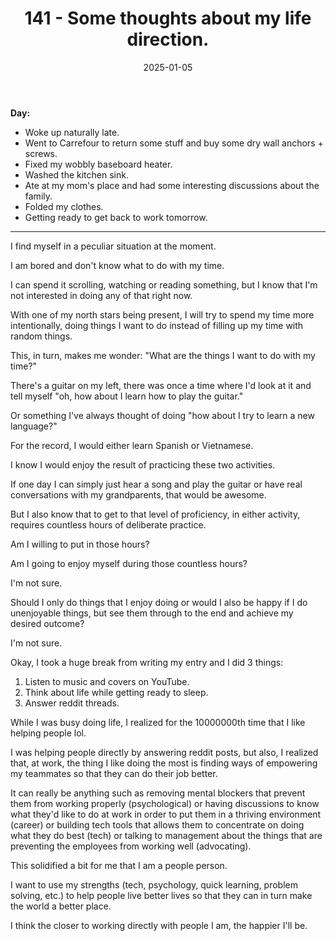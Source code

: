 ﻿---
title: 141 - Some thoughts about my life direction.
date: 2025-01-05
categories: ["daily"]
tags: posts

---
**Day:** 

- Woke up naturally late.
- Went to Carrefour to return some stuff and buy some dry wall anchors + screws.
- Fixed my wobbly baseboard heater.
- Washed the kitchen sink.
- Ate at my mom's place and had some interesting discussions about the family.
- Folded my clothes.
- Getting ready to get back to work tomorrow.
---
I find myself in a peculiar situation at the moment.

I am bored and don't know what to do with my time.

I can spend it scrolling, watching or reading something, but I know that I'm not interested in doing any of that right now.

With one of my north stars being present, I will try to spend my time more intentionally, doing things I want to do instead of filling up my time with random things.

This, in turn, makes me wonder: "What are the things I want to do with my time?"

There's a guitar on my left, there was once a time where I'd look at it and tell myself "oh, how about I learn how to play the guitar."

Or something I've always thought of doing "how about I try to learn a new language?"

For the record, I would either learn Spanish or Vietnamese.

I know I would enjoy the result of practicing these two activities.

If one day I can simply just hear a song and play the guitar or have real conversations with my grandparents, that would be awesome.

But I also know that to get to that level of proficiency, in either activity, requires countless hours of deliberate practice.

Am I willing to put in those hours?

Am I going to enjoy myself during those countless hours?

I'm not sure.

Should I only do things that I enjoy doing or would I also be happy if I do unenjoyable things, but see them through to the end and achieve my desired outcome?

I'm not sure.

Okay, I took a huge break from writing my entry and I did 3 things:

1. Listen to music and covers on YouTube.
2. Think about life while getting ready to sleep.
3. Answer reddit threads.

While I was busy doing life, I realized for the 10000000th time that I like helping people lol.

I was helping people directly by answering reddit posts, but also, I realized that, at work, the thing I like doing the most is finding ways of empowering my teammates so that they can do their job better.

It can really be anything such as removing mental blockers that prevent them from working properly (psychological) or having discussions to know what they'd like to do at work in order to put them in a thriving environment (career) or building tech tools that allows them to concentrate on doing what they do best (tech) or talking to management about the things that are preventing the employees from working well (advocating).

This solidified a bit for me that I am a people person.

I want to use my strengths (tech, psychology, quick learning, problem solving, etc.) to help people live better lives so that they can in turn make the world a better place.

I think the closer to working directly with people I am, the happier I'll be.
